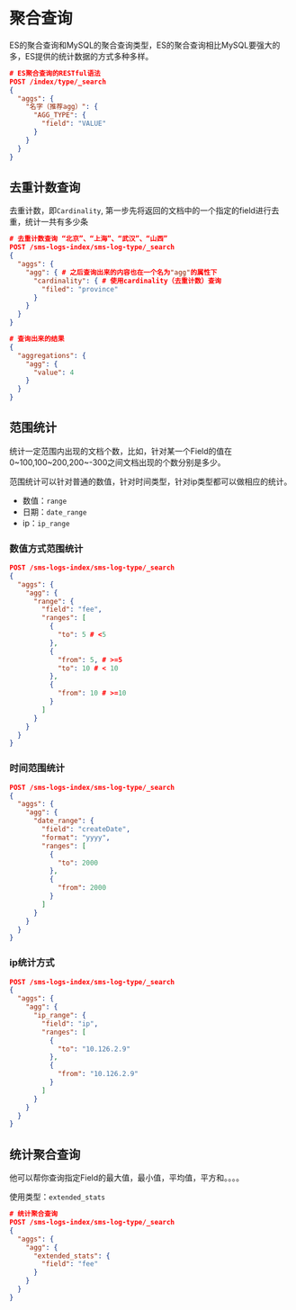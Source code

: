 # 聚合查询

ES的聚合查询和MySQL的聚合查询类型，ES的聚合查询相比MySQL要强大的多，ES提供的统计数据的方式多种多样。

```json
# ES聚合查询的RESTful语法
POST /index/type/_search
{
  "aggs": {
    "名字（推荐agg）": {
      "AGG_TYPE": {
        "field": "VALUE"
      }
    }
  }
}
```

## 去重计数查询

去重计数，即`Cardinality`, 第一步先将返回的文档中的一个指定的field进行去重，统计一共有多少条

```json
# 去重计数查询 “北京”、“上海”、“武汉”、“山西”
POST /sms-logs-index/sms-log-type/_search
{
  "aggs": {
    "agg": { # 之后查询出来的内容也在一个名为"agg"的属性下
      "cardinality": { # 使用cardinality（去重计数）查询
        "filed": "province"
      }
    }
  }
}

# 查询出来的结果
{
  "aggregations": {
    "agg": {
      "value": 4
    }
  }
}
```

## 范围统计

统计一定范围内出现的文档个数，比如，针对某一个Field的值在 0~100,100~200,200~-300之间文档出现的个数分别是多少。

范围统计可以针对普通的数值，针对时间类型，针对ip类型都可以做相应的统计。

- 数值：`range`
- 日期：`date_range`
- ip：`ip_range`

### 数值方式范围统计

```json
POST /sms-logs-index/sms-log-type/_search
{
  "aggs": {
    "agg": {
      "range": {
        "field": "fee",
        "ranges": [
          {
            "to": 5 # <5
          },
          {
            "from": 5, # >=5
            "to": 10 # < 10
          },
          {
            "from": 10 # >=10
          }
        ]
      }
    }
  }
}
```

### 时间范围统计

```json
POST /sms-logs-index/sms-log-type/_search
{
  "aggs": {
    "agg": {
      "date_range": {
        "field": "createDate",
        "format": "yyyy",
        "ranges": [
          {
            "to": 2000
          },
          {
            "from": 2000
          }
        ]
      }
    }
  }
}
```

### ip统计方式

```json
POST /sms-logs-index/sms-log-type/_search
{
  "aggs": {
    "agg": {
      "ip_range": {
        "field": "ip",
        "ranges": [
          {
            "to": "10.126.2.9"
          },
          {
            "from": "10.126.2.9"
          }
        ]
      }
    }
  }
}
```

## 统计聚合查询

他可以帮你查询指定Field的最大值，最小值，平均值，平方和。。。。

使用类型：`extended_stats`

```json
# 统计聚合查询
POST /sms-logs-index/sms-log-type/_search
{
  "aggs": {
    "agg": {
      "extended_stats": {
        "field": "fee"
      }
    }
  }
}
```